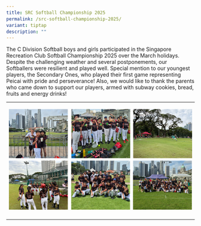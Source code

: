 ```yaml
---
title: SRC Softball Championship 2025
permalink: /src-softball-championship-2025/
variant: tiptap
description: ""
---
```

<p>The C Division Softball boys and girls participated in the Singapore Recreation
Club Softball Championship 2025 over the March holidays. Despite the challenging
weather and several postponements, our Softballers were resilient and played
well. Special mention to our youngest players, the Secondary Ones, who
played their first game representing Peicai with pride and perseverance!
Also, we would like to thank the parents who came down to support our players,
armed with subway cookies, bread, fruits and energy drinks!</p>
<table style="minWidth: 25px">
<colgroup>
<col>
</colgroup>
<tbody>
<tr>
<th rowspan="1" colspan="1">
<p></p>
<div class="isomer-image-wrapper">
<img style="width: 100%" height="auto" width="100%" alt="" src="/images/Announcement/SRC25_1.png">
</div>
</th>
</tr>
<tr>
<td rowspan="1" colspan="1">
<p></p>
</td>
</tr>
</tbody>
</table>
<p></p>